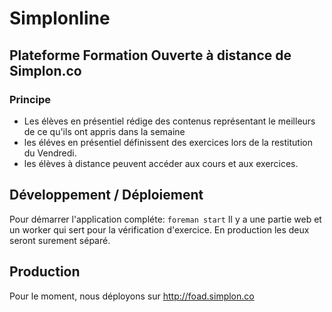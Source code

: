 Simplonline
==========

## Plateforme Formation Ouverte à distance de Simplon.co

### Principe

* Les élèves en présentiel rédige des contenus représentant le meilleurs de ce qu'ils ont appris dans la semaine
* les éléves en présentiel définissent des exercices lors de la restitution du Vendredi.
* les élèves à distance peuvent accéder aux cours et aux exercices.

## Développement / Déploiement

Pour démarrer l'application compléte:
`foreman start`
Il y a une partie web et un worker qui sert pour la vérification d'exercice. En production les deux seront surement séparé.

## Production

Pour le moment, nous déployons sur http://foad.simplon.co 
